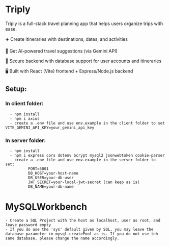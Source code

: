 # Triply

Triply is a full-stack travel planning app that helps users organize trips with ease.

✈️ Create itineraries with destinations, dates, and activities

🤖 Get AI-powered travel suggestions (via Gemini API)

💾 Secure backend with database support for user accounts and itineraries

🖥️ Built with React (Vite) frontend + Express/Node.js backend 

## Setup:

### In client folder:
      - npm install
      - npm i axios
      - create a .env file and use env.example in the client folder to set VITE_GEMINI_API_KEY=your_gemini_api_key

### In server folder:
      - npm install
      - npm i express cors dotenv bcrypt mysql2 jsonwebtoken cookie-parser
      - create a .env file and use env.example in the server folder to set:
              PORT=5001
              DB_HOST=your-host-name
              DB_USER=your-db-user
              JWT_SECRET=your-local-jwt-secret (can keep as is)
              DB_NAME=your-db-name

# MySQLWorkbench
    - Create a SQL Project with the host as localhost, user as root, and leave password empty
    - If you do use the 'sys' default given by SQL, you may leave the database parameter in mysql.createPool as is. If you do not use teh same database, please change the name accordingly.
    

